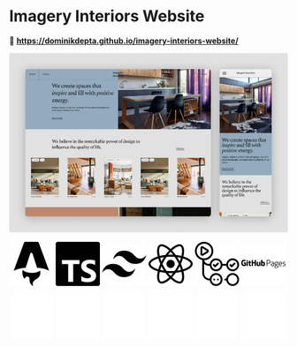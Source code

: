 # Imagery Interiors Website

🔗 **https://dominikdepta.github.io/imagery-interiors-website/**

![Imagery Interiors Website cover](./assets/cover.jpg)

[![Astro](./assets/astro-logo.svg#gh-light-mode-only)](https://astro.build#gh-light-mode-only)
[![TypeScript](./assets/typescript-logo.svg#gh-light-mode-only)](https://www.typescriptlang.org#gh-light-mode-only)
[![Tailwind CSS](./assets/tailwindcss-logo.svg#gh-light-mode-only)](https://tailwindcss.com#gh-light-mode-only)
[![ReactJS](./assets/react-logo.svg#gh-light-mode-only)](https://react.dev#gh-light-mode-only)
[![GitHub Actions](./assets/github-actions-logo.svg#gh-light-mode-only)](https://docs.github.com/en/actions#gh-light-mode-only)
[![GitHub Pages](./assets/github-pages-logo.svg#gh-light-mode-only)](https://docs.github.com/en/pages#gh-light-mode-only)

[![Astro](./assets/astro-logo-light.svg#gh-dark-mode-only)](https://astro.build#gh-dark-mode-only)
[![TypeScript](./assets/typescript-logo-light.svg#gh-dark-mode-only)](https://www.typescriptlang.org#gh-dark-mode-only)
[![Tailwind CSS](./assets/tailwindcss-logo-light.svg#gh-dark-mode-only)](https://tailwindcss.com#gh-dark-mode-only)
[![ReactJS](./assets/react-logo-light.svg#gh-dark-mode-only)](https://react.dev#gh-dark-mode-only)
[![GitHub Actions](./assets/github-actions-logo-light.svg#gh-dark-mode-only)](https://docs.github.com/en/actions#gh-dark-mode-only)
[![GitHub Pages](./assets/github-pages-logo-light.svg#gh-dark-mode-only)](https://docs.github.com/en/pages#gh-dark-mode-only)
